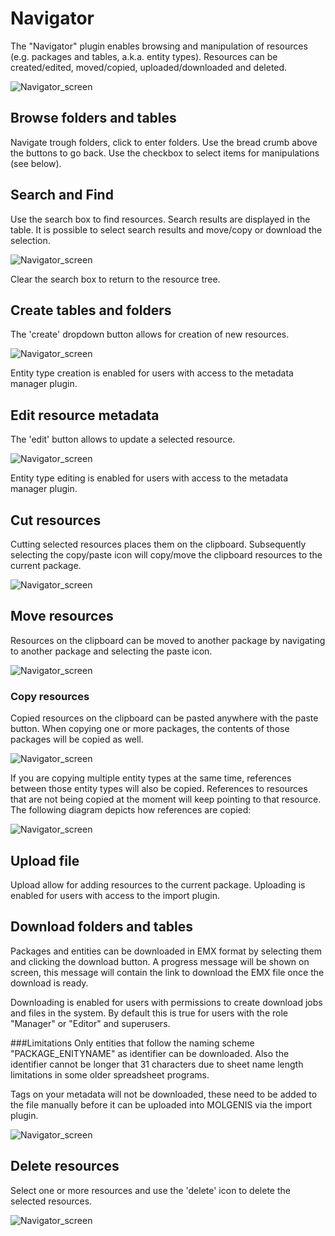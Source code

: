 # Navigator

The "Navigator" plugin enables browsing and manipulation of resources (e.g. packages and tables, a.k.a. entity types).
Resources can be created/edited, moved/copied, uploaded/downloaded and deleted.

![Navigator_screen](../../images/navigator/navigator.png?raw=true, "navigator/screen")

## Browse folders and tables

Navigate trough folders, click to enter folders. Use the bread crumb above the buttons to go back.
Use the checkbox to select items for manipulations (see below).

## Search and Find
Use the search box to find resources. Search results are displayed in the table. It is possible to
select search results and move/copy or download the selection.

![Navigator_screen](../../images/navigator/navigator-find.png?raw=true, "navigator/screen")

Clear the search box to return to the resource tree.

## Create tables and folders
The 'create' dropdown button allows for creation of new resources.

![Navigator_screen](../../images/navigator/navigator-create.png?raw=true, "navigator/screen")

Entity type creation is enabled for users with access to the metadata manager plugin.

## Edit resource metadata
The 'edit' button allows to update a selected resource.

![Navigator_screen](../../images/navigator/navigator-edit.png?raw=true, "navigator/screen")

Entity type editing is enabled for users with access to the metadata manager plugin.

## Cut resources
Cutting selected resources places them on the clipboard. Subsequently selecting the copy/paste icon
will copy/move the clipboard resources to the current package.

![Navigator_screen](../../images/navigator/navigator-cut.png?raw=true, "navigator/screen")

## Move resources
Resources on the clipboard can be moved to another package by navigating to another package and
selecting the paste icon.

![Navigator_screen](../../images/navigator/navigator-paste.png?raw=true, "navigator/screen")

### Copy resources
Copied resources on the clipboard can be pasted anywhere with the paste button. When copying one or
more packages, the contents of those packages will be copied as well.

![Navigator_screen](../../images/navigator/navigator-copy.png?raw=true, "navigator/screen")

If you are copying multiple entity types at the same time, references between those entity types
will also be copied. References to resources that are not being copied at the moment will keep
pointing to that resource. The following diagram depicts how references are copied:

![Navigator_screen](../../images/navigator/navigator-copy-diagram.png?raw=true, "navigator/screen")

## Upload file
Upload allow for adding resources to the current package. Uploading is enabled for users with access to the import plugin.

## Download folders and tables
Packages and entities can be downloaded in EMX format by selecting them and clicking the download button.
A progress message will be shown on screen, this message will contain the link to download the EMX file once the download is ready.

Downloading is enabled for users with permissions to create download jobs and files in the system.
By default this is true for users with the role "Manager" or "Editor" and superusers.

###Limitations
Only entities that follow the naming scheme "PACKAGE_ENITYNAME" as identifier can be downloaded.
Also the identifier cannot be longer that 31 characters due to sheet name length limitations in some older spreadsheet programs.

Tags on your metadata will not be downloaded, these need to be added to the file manually before it can be uploaded into MOLGENIS via the import plugin.

![Navigator_screen](../../images/navigator/navigator-download.png?raw=true, "navigator/screen")

## Delete resources
Select one or more resources and use the 'delete' icon to delete the selected resources.

![Navigator_screen](../../images/navigator/navigator-delete.png?raw=true, "navigator/screen")
